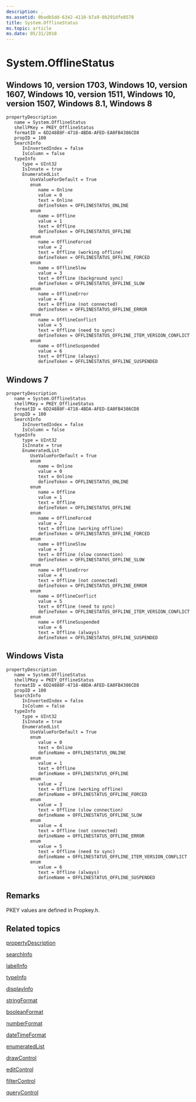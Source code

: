 ```yaml
---
description: .
ms.assetid: 0badb5dd-6342-4110-b7a9-0b291dfe8578
title: System.OfflineStatus
ms.topic: article
ms.date: 05/31/2018
---
```


# System.OfflineStatus

## Windows 10, version 1703, Windows 10, version 1607, Windows 10, version 1511, Windows 10, version 1507, Windows 8.1, Windows 8

```
propertyDescription
   name = System.OfflineStatus
   shellPKey = PKEY_OfflineStatus
   formatID = 6D24888F-4718-4BDA-AFED-EA0FB4386CD8
   propID = 100
   SearchInfo
      InInvertedIndex = false
      IsColumn = false
   typeInfo
      type = UInt32
      IsInnate = true
      EnumeratedList
         UseValueForDefault = True
         enum
            name = Online
            value = 0
            text = Online
            defineToken = OFFLINESTATUS_ONLINE
         enum
            name = Offline
            value = 1
            text = Offline
            defineToken = OFFLINESTATUS_OFFLINE
         enum
            name = OfflineForced
            value = 2
            text = Offline (working offline)
            defineToken = OFFLINESTATUS_OFFLINE_FORCED
         enum
            name = OfflineSlow
            value = 3
            text = Offline (background sync)
            defineToken = OFFLINESTATUS_OFFLINE_SLOW
         enum
            name = OfflineError
            value = 4
            text = Offline (not connected)
            defineToken = OFFLINESTATUS_OFFLINE_ERROR
         enum
            name = OfflineConflict
            value = 5
            text = Offline (need to sync)
            defineToken = OFFLINESTATUS_OFFLINE_ITEM_VERSION_CONFLICT
         enum
            name = OfflineSuspended
            value = 6
            text = Offline (always)
            defineToken = OFFLINESTATUS_OFFLINE_SUSPENDED
```

## Windows 7

```
propertyDescription
   name = System.OfflineStatus
   shellPKey = PKEY_OfflineStatus
   formatID = 6D24888F-4718-4BDA-AFED-EA0FB4386CD8
   propID = 100
   SearchInfo
      InInvertedIndex = false
      IsColumn = false
   typeInfo
      type = UInt32
      IsInnate = true
      EnumeratedList
         UseValueForDefault = True
         enum
            name = Online
            value = 0
            text = Online
            defineToken = OFFLINESTATUS_ONLINE
         enum
            name = Offline
            value = 1
            text = Offline
            defineToken = OFFLINESTATUS_OFFLINE
         enum
            name = OfflineForced
            value = 2
            text = Offline (working offline)
            defineToken = OFFLINESTATUS_OFFLINE_FORCED
         enum
            name = OfflineSlow
            value = 3
            text = Offline (slow connection)
            defineToken = OFFLINESTATUS_OFFLINE_SLOW
         enum
            name = OfflineError
            value = 4
            text = Offline (not connected)
            defineToken = OFFLINESTATUS_OFFLINE_ERROR
         enum
            name = OfflineConflict
            value = 5
            text = Offline (need to sync)
            defineToken = OFFLINESTATUS_OFFLINE_ITEM_VERSION_CONFLICT
         enum
            name = OfflineSuspended
            value = 6
            text = Offline (always)
            defineToken = OFFLINESTATUS_OFFLINE_SUSPENDED
```

## Windows Vista

```
propertyDescription
   name = System.OfflineStatus
   shellPKey = PKEY_OfflineStatus
   formatID = 6D24888F-4718-4BDA-AFED-EA0FB4386CD8
   propID = 100
   SearchInfo
      InInvertedIndex = false
      IsColumn = false
   typeInfo
      type = UInt32
      IsInnate = true
      EnumeratedList
         UseValueForDefault = True
         enum
            value = 0
            text = Online
            defineName = OFFLINESTATUS_ONLINE
         enum
            value = 1
            text = Offline
            defineName = OFFLINESTATUS_OFFLINE
         enum
            value = 2
            text = Offline (working offline)
            defineName = OFFLINESTATUS_OFFLINE_FORCED
         enum
            value = 3
            text = Offline (slow connection)
            defineName = OFFLINESTATUS_OFFLINE_SLOW
         enum
            value = 4
            text = Offline (not connected)
            defineName = OFFLINESTATUS_OFFLINE_ERROR
         enum
            value = 5
            text = Offline (need to sync)
            defineName = OFFLINESTATUS_OFFLINE_ITEM_VERSION_CONFLICT
         enum
            value = 6
            text = Offline (always)
            defineName = OFFLINESTATUS_OFFLINE_SUSPENDED
```

## Remarks

PKEY values are defined in Propkey.h.

## Related topics

<dl> <dt>

[propertyDescription](./propdesc-schema-propertydescription.md)
</dt> <dt>

[searchInfo](./propdesc-schema-searchinfo.md)
</dt> <dt>

[labelInfo](./propdesc-schema-labelinfo.md)
</dt> <dt>

[typeInfo](./propdesc-schema-typeinfo.md)
</dt> <dt>

[displayInfo](./propdesc-schema-displayinfo.md)
</dt> <dt>

[stringFormat](./propdesc-schema-stringformat.md)
</dt> <dt>

[booleanFormat](./propdesc-schema-booleanformat.md)
</dt> <dt>

[numberFormat](./propdesc-schema-numberformat.md)
</dt> <dt>

[dateTimeFormat](./propdesc-schema-datetimeformat.md)
</dt> <dt>

[enumeratedList](./propdesc-schema-enumeratedlist.md)
</dt> <dt>

[drawControl](./propdesc-schema-drawcontrol.md)
</dt> <dt>

[editControl](./propdesc-schema-editcontrol.md)
</dt> <dt>

[filterControl](./propdesc-schema-filtercontrol.md)
</dt> <dt>

[queryControl](./propdesc-schema-querycontrol.md)
</dt> </dl>

 

 
